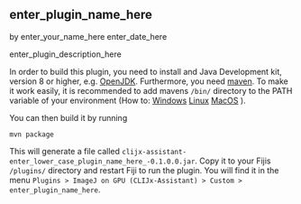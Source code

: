## enter_plugin_name_here
by enter_your_name_here
enter_date_here

enter_plugin_description_here

In order to build this plugin, you need to install and Java Development kit, version 8 or higher, e.g. [OpenJDK](https://openjdk.java.net/).
Furthermore, you need [maven](https://maven.apache.org/). To make it work easily, it is recommended to add mavens `/bin/` 
directory to the PATH variable of your environment (How to: 
[Windows](https://answers.microsoft.com/en-us/windows/forum/windows_10-other_settings/adding-path-variable/97300613-20cb-4d85-8d0e-cc9d3549ba23)
[Linux](https://opensource.com/article/17/6/set-path-linux)
[MacOS](https://support.apple.com/guide/terminal/use-environment-variables-apd382cc5fa-4f58-4449-b20a-41c53c006f8f/mac)
).

You can then build it by running
```
mvn package
```

This will generate a file called `clijx-assistant-enter_lower_case_plugin_name_here_-0.1.0.0.jar`. 
Copy it to your Fijis `/plugins/` directory and restart Fiji to run the plugin. 
You will find it in the menu `Plugins > ImageJ on GPU (CLIJx-Assistant) > Custom > enter_plugin_name_here`.

